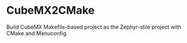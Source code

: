 # CubeMX2CMake
Build CubeMX Makefile-based project as the Zephyr-stile project with CMake and Menuconfig
